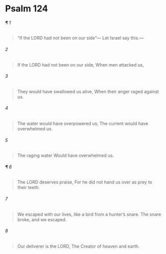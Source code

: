 # Psalm 124
###### ¶ 1
> “If the LORD had not been on our side”—
> Let Israel say this.—
###### 2
> If the LORD had not been on our side,
> When men attacked us,
###### 3
> They would have swallowed us alive,
> When their anger raged against us.
###### 4
> The water would have overpowered us;
> The current would have overwhelmed us.
###### 5
> The raging water
> Would have overwhelmed us.
###### ¶ 6
> The LORD deserves praise,
> For he did not hand us over as prey to their teeth.
###### 7
> We escaped with our lives, like a bird from a hunter’s snare.
> The snare broke, and we escaped.
###### 8
> Our deliverer is the LORD,
> The Creator of heaven and earth.
